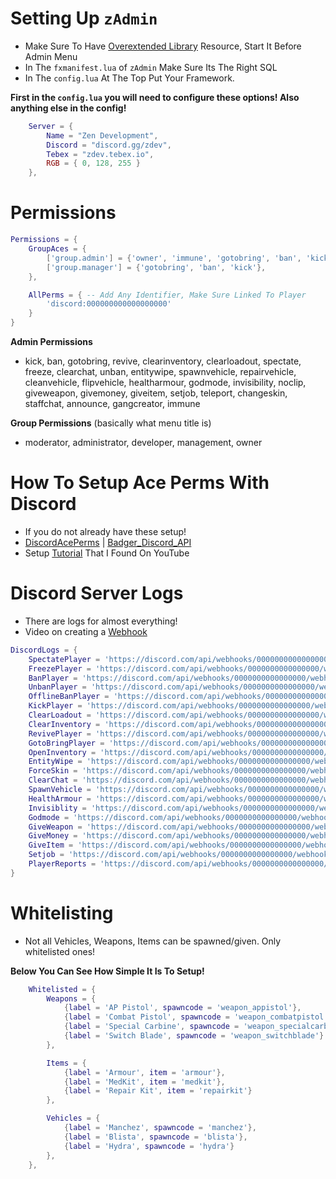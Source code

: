 # Setting Up `zAdmin`
- Make Sure To Have [Overextended Library](https://github.com/overextended/ox_lib) Resource, Start It Before Admin Menu
- In The `fxmanifest.lua` of `zAdmin` Make Sure Its The Right SQL
- In The `config.lua` At The Top Put Your Framework. 

**First in the `config.lua` you will need to configure these options! Also anything else in the config!**
```lua
    Server = {
        Name = "Zen Development",
        Discord = "discord.gg/zdev",
        Tebex = "zdev.tebex.io",
        RGB = { 0, 128, 255 }
    },
```


# Permissions
```lua
Permissions = {
    GroupAces = {
        ['group.admin'] = {'owner', 'immune', 'gotobring', 'ban', 'kick'}, -- add in here their perms which are found below
        ['group.manager'] = {'gotobring', 'ban', 'kick'},
    },

    AllPerms = { -- Add Any Identifier, Make Sure Linked To Player
        'discord:000000000000000000'
    }
}
```
**Admin Permissions**
- kick, ban, gotobring, revive, clearinventory, clearloadout, spectate, freeze, clearchat, unban, entitywipe, spawnvehicle, repairvehicle, cleanvehicle, flipvehicle, healtharmour, godmode, invisibility, noclip, giveweapon, givemoney, giveitem, setjob, teleport, changeskin, staffchat, announce, gangcreator, immune

**Group Permissions** (basically what menu title is)
- moderator, administrator, developer, management, owner

# How To Setup Ace Perms With Discord
- If you do not already have these setup!
- [DiscordAcePerms](https://github.com/JaredScar/DiscordAcePerms) | [Badger_Discord_API](https://github.com/JaredScar/Badger_Discord_API)
- Setup [Tutorial](https://www.youtube.com/watch?v=81Of9tZRQjw) That I Found On YouTube

# Discord Server Logs
- There are logs for almost everything!
- Video on creating a [Webhook](https://www.youtube.com/watch?v=K8vgRWZnSZw)

```lua
DiscordLogs = {
    SpectatePlayer = 'https://discord.com/api/webhooks/0000000000000000/webhookid',
    FreezePlayer = 'https://discord.com/api/webhooks/0000000000000000/webhookid',
    BanPlayer = 'https://discord.com/api/webhooks/0000000000000000/webhookid',
    UnbanPlayer = 'https://discord.com/api/webhooks/0000000000000000/webhookid',
    OfflineBanPlayer = 'https://discord.com/api/webhooks/0000000000000000/webhookid',
    KickPlayer = 'https://discord.com/api/webhooks/0000000000000000/webhookid',
    ClearLoadout = 'https://discord.com/api/webhooks/0000000000000000/webhookid',
    ClearInventory = 'https://discord.com/api/webhooks/0000000000000000/webhookid',
    RevivePlayer = 'https://discord.com/api/webhooks/0000000000000000/webhookid',
    GotoBringPlayer = 'https://discord.com/api/webhooks/0000000000000000/webhookid',
    OpenInventory = 'https://discord.com/api/webhooks/0000000000000000/webhookid',
    EntityWipe = 'https://discord.com/api/webhooks/0000000000000000/webhookid',
    ForceSkin = 'https://discord.com/api/webhooks/0000000000000000/webhookid',
    ClearChat = 'https://discord.com/api/webhooks/0000000000000000/webhookid',
    SpawnVehicle = 'https://discord.com/api/webhooks/0000000000000000/webhookid',
    HealthArmour = 'https://discord.com/api/webhooks/0000000000000000/webhookid',
    Invisiblity = 'https://discord.com/api/webhooks/0000000000000000/webhookid',
    Godmode = 'https://discord.com/api/webhooks/0000000000000000/webhookid',
    GiveWeapon = 'https://discord.com/api/webhooks/0000000000000000/webhookid',
    GiveMoney = 'https://discord.com/api/webhooks/0000000000000000/webhookid',
    GiveItem = 'https://discord.com/api/webhooks/0000000000000000/webhookid',
    Setjob = 'https://discord.com/api/webhooks/0000000000000000/webhookid',
    PlayerReports = 'https://discord.com/api/webhooks/0000000000000000/webhookid',
}
```

# Whitelisting
- Not all Vehicles, Weapons, Items can be spawned/given. Only whitelisted ones!

**Below You Can See How Simple It Is To Setup!**
```lua
    Whitelisted = { 
        Weapons = {
            {label = 'AP Pistol', spawncode = 'weapon_appistol'},
            {label = 'Combat Pistol', spawncode = 'weapon_combatpistol'},
            {label = 'Special Carbine', spawncode = 'weapon_specialcarbine'},
            {label = 'Switch Blade', spawncode = 'weapon_switchblade'}
        },

        Items = {
            {label = 'Armour', item = 'armour'},
            {label = 'MedKit', item = 'medkit'},
            {label = 'Repair Kit', item = 'repairkit'}
        },

        Vehicles = {
            {label = 'Manchez', spawncode = 'manchez'},
            {label = 'Blista', spawncode = 'blista'},
            {label = 'Hydra', spawncode = 'hydra'}
        },
    },
```

